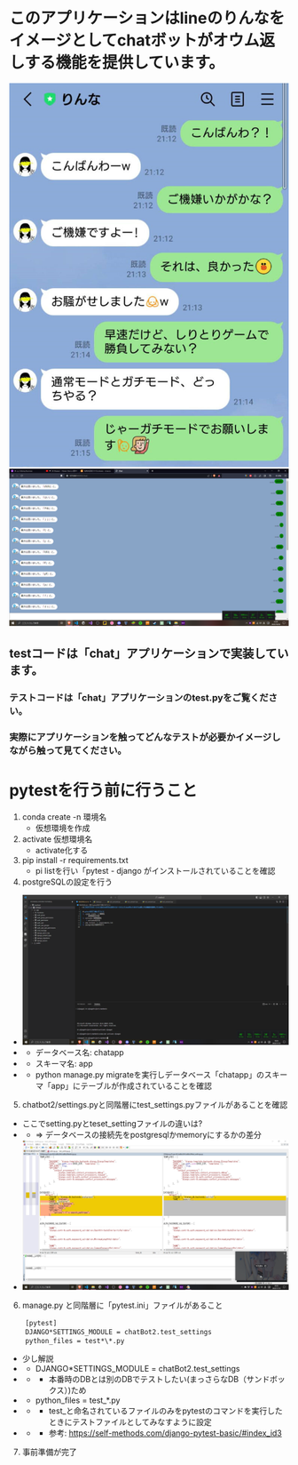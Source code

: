 # このアプリケーションはlineのりんなをイメージとしてchatボットがオウム返しする機能を提供しています。
![パクリ元](README_img/パクリ元アプリケーション.jpg)
![実際のアプリケーションイメージ](README_img/オウム返し.jpg)
## testコードは「chat」アプリケーションで実装しています。
### テストコードは「chat」アプリケーションのtest.pyをご覧ください。
### 実際にアプリケーションを触ってどんなテストが必要かイメージしながら触って見てください。

# pytestを行う前に行うこと
1. conda create -n 環境名
    * 仮想環境を作成
2. activate 仮想環境名
    * activate化する
3. pip install -r requirements.txt
    * pi listを行い「pytest - django がインストールされていることを確認
4. postgreSQLの設定を行う
* ![postgreSQLの設定](README_img/postgresql.PNG)
* * データベース名: chatapp
* * スキーマ名: app
* * python manage.py migrateを実行しデータベース「chatapp」のスキーマ「app」にテーブルが作成されていることを確認
5. chatbot2/settings.pyと同階層にtest_settings.pyファイルがあることを確認
* ここでsetting.pyとteset_settingファイルの違いは?
* * => データベースの接続先をpostgresqlかmemoryにするかの差分
* ![setting差分](README_img/setting差分.PNG)
6. manage.py と同階層に「pytest.ini」ファイルがあること
```
    [pytest]
    DJANGO*SETTINGS_MODULE = chatBot2.test_settings
    python_files = test*\*.py
```
* 少し解説
* * DJANGO\*SETTINGS_MODULE = chatBot2.test_settings
* * * 本番時のDBとは別のDBでテストしたい(まっさらなDB（サンドボックス）)ため
* * python_files = test_*.py
* * * test_と命名されているファイルのみをpytestのコマンドを実行したときにテストファイルとしてみなすように設定
* * * 参考: https://self-methods.com/django-pytest-basic/#index_id3
7. 事前準備が完了